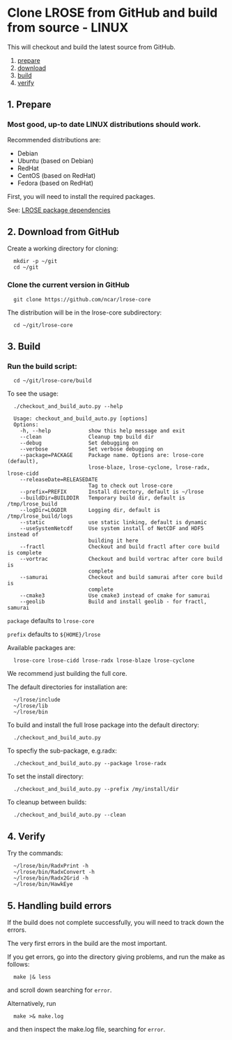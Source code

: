 # Clone LROSE from GitHub and build from source - LINUX

This will checkout and build the latest source from GitHub.

1. [prepare](#prepare)
2. [download](#download)
3. [build](#build)
4. [verify](#verify)

<a name="prepare"/>

## 1. Prepare

### Most good, up-to date LINUX distributions should work.

Recommended distributions are:

  * Debian
  * Ubuntu (based on Debian)
  * RedHat
  * CentOS (based on RedHat)
  * Fedora (based on RedHat)

First, you will need to install the required packages.

See: [LROSE package dependencies](../build//lrose_package_dependencies.md)

<a name="download"/>

## 2. Download from GitHub

Create a working directory for cloning:

```
  mkdir -p ~/git
  cd ~/git
```

### Clone the current version in GitHub

```
  git clone https://github.com/ncar/lrose-core 
```

The distribution will be in the lrose-core subdirectory:

```
  cd ~/git/lrose-core
```

<a name="build"/>

## 3. Build

### Run the build script:

```
  cd ~/git/lrose-core/build
```

To see the usage:

```
  ./checkout_and_build_auto.py --help
```

```
  Usage: checkout_and_build_auto.py [options]
  Options:
    -h, --help            show this help message and exit
    --clean               Cleanup tmp build dir
    --debug               Set debugging on
    --verbose             Set verbose debugging on
    --package=PACKAGE     Package name. Options are: lrose-core (default),
                          lrose-blaze, lrose-cyclone, lrose-radx, lrose-cidd
    --releaseDate=RELEASEDATE
                          Tag to check out lrose-core
    --prefix=PREFIX       Install directory, default is ~/lrose
    --buildDir=BUILDDIR   Temporary build dir, default is /tmp/lrose_build
    --logDir=LOGDIR       Logging dir, default is /tmp/lrose_build/logs
    --static              use static linking, default is dynamic
    --useSystemNetcdf     Use system install of NetCDF and HDF5 instead of
                          building it here
    --fractl              Checkout and build fractl after core build is complete
    --vortrac             Checkout and build vortrac after core build is
                          complete
    --samurai             Checkout and build samurai after core build is
                          complete
    --cmake3              Use cmake3 instead of cmake for samurai
    --geolib              Build and install geolib - for fractl, samurai

```

`package` defaults to `lrose-core`

`prefix` defaults to `${HOME}/lrose`

Available packages are:

```
  lrose-core lrose-cidd lrose-radx lrose-blaze lrose-cyclone
```

We recommend just building the full core.

The default directories for installation are:

```
  ~/lrose/include
  ~/lrose/lib
  ~/lrose/bin
```

To build and install the full lrose package into the default directory:

```
  ./checkout_and_build_auto.py
```

To specfiy the sub-package, e.g.radx:

```
  ./checkout_and_build_auto.py --package lrose-radx
```

To set the install directory:

```
  ./checkout_and_build_auto.py --prefix /my/install/dir
```

To cleanup between builds:

```
  ./checkout_and_build_auto.py --clean
```

<a name="verify"/>

## 4. Verify

Try the commands:
```
  ~/lrose/bin/RadxPrint -h
  ~/lrose/bin/RadxConvert -h
  ~/lrose/bin/Radx2Grid -h
  ~/lrose/bin/HawkEye
```

## 5. Handling build errors

If the build does not complete successfully, you will need to
track down the errors.

The very first errors in the build are the most important.

If you get errors, go into the directory giving problems, and
run the make as follows:

```
  make |& less
```

and scroll down searching for `error`.

Alternatively, run

```
  make >& make.log
```

and then inspect the make.log file, searching for `error`.


